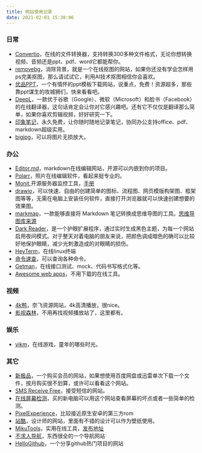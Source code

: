 ```yaml
---
title: 网站使用记录
date: 2021-02-01 15:38:06
---
```

### 日常
* [Convertio](https://convertio.co/zh/)，在线的文件转换器，支持转换300多种文件格式，无论你想转换视频、音频还是ppt、pdf、word它都能帮你。
* [removebg](https://www.remove.bg/zh)，消除背景，就是一个在线抠图的网站，如果你还没有学会怎样用ps完美抠图，那么请试试它，利用AI技术抠图相信你会喜欢。
* [优品PPT](https://www.ypppt.com/)，一个有情怀的ppt模板下载网站，说重点，免费！资源超多，那些靠ppt谋生的攻城狮们，快来看看吧。
* [DeepL](https://www.deepl.com/translator)，一款优于谷歌（Google）、微软（Microsoft）和脸书（Facebook）的在线翻译器，这句话肯定会让你对它感兴趣吧。还有它不仅仅是翻译那么简单，如果你喜欢剪辑视频，好好研究一下。
* [印象笔记](https://www.yinxiang.com/)，永久免费，让你随时随地记录笔记，协同办公支持office、pdf、markdown超级实用。
* [bigjpg](https://bigjpg.com/)，可以将图片无损放大。


### 办公
* [Editor.md](http://editor.md.ipandao.com/)，markdown在线编辑网站，开源可以内嵌到你的项目。
* [Polarr](https://photoeditor.polarr.co/)，照片在线编辑软件，看起来挺专业的。
* [Monit](https://mmonit.com/monit),开源服务器监控工具，[手册](https://mmonit.com/monit/documentation/monit.html)
* [drawio](https://app.diagrams.net/)，可以快速、自由的创建简单的图标、流程图、网页模版构架图、框架图等等，无需在电脑上安装任何软件，直接打开浏览器就可以快速创建想要的效果图。
* [markmap](https://github.com/gera2ld/markmap-lib)，一款能够直接将 Markdown 笔记转换成思维导图的工具。[思维导图库来源](https://github.com/dundalek/markmap)
* [Dark Reader](https://darkreader.org/)，是一个护眼扩展程序，通过实时生成黑色主题，为每一个网站启用夜间模式。对于整天对着电脑的朋友来说，把颜色调成暗色的确可以比较好地保护眼睛，减少光刺激造成的对眼睛的损伤。
* [HeyTerm](https://heyterm.com/zh-cn/)，在线linux终端
* [命令速查](https://devhints.io/)，可以查询各种命令。
* [Getman](https://getman.cn/)，在线接口测试、mock、代码书写格式化等。
* [Awesome web apps](https://123apps.com/)，不用下载的在线工具。


### 视频
* [4k鸭](https://4kya.com/)，奈飞资源网站，4k高清播放，很nice。
* [影视森林](http://549.tv/)，不用再找视频播放站了，这里都有。

### 娱乐
* [yikm](https://www.yikm.net/)，在线游戏，童年的哪些时光。

### 其它
* [新极品](http://fulivip.com/)，一个购买会员的网站，如果想使用百度网盘或迅雷单次下载一个文件，按月购买很不划算，或许可以看看这个网站。
* [SMS Receive Free](https://smsreceivefree.com/)，接受短信的网站。
* [在线屏幕检测](https://screen.bmcx.com/#welcome)，买的新电脑可以用这个网站查看屏幕的坏点或者一些简单的检测。
* [PixelExperience](https://github.com/PixelExperience)，比较接近原生安卓的第三方rom
* [站酷](https://www.zcool.com.cn/home)，设计师的网站，里面有不错的设计可以作为壁纸使用。
* [MikuTools](https://tools.miku.ac/)，实用在线工具，[发布地址](https://github.com/Ice-Hazymoon/domains)
* [不求人导航](https://java.bqrdh.com/)，东西很全的一个导航网站
* [HelloGithub](https://www.hellogithub.com/)，一个分享github热门项目的网站

